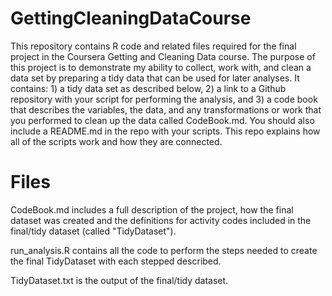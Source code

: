 # GettingCleaningDataCourse
This repository contains R code and related files required for the final project in the Coursera Getting and Cleaning Data course. The purpose of this project is to demonstrate my ability to collect, work with, and clean a data set by preparing a tidy data that can be used for later analyses. It contains: 1) a tidy data set as described below, 2) a link to a Github repository with your script for performing the analysis, and 3) a code book that describes the variables, the data, and any transformations or work that you performed to clean up the data called CodeBook.md. You should also include a README.md in the repo with your scripts. This repo explains how all of the scripts work and how they are connected.

# Files
CodeBook.md includes a full description of the project, how the final dataset was created and the definitions for activity codes included in the final/tidy dataset (called "TidyDataset").   

run_analysis.R contains all the code to perform the steps needed to create the final TidyDataset with each stepped described. 

TidyDataset.txt is the output of the final/tidy dataset.
